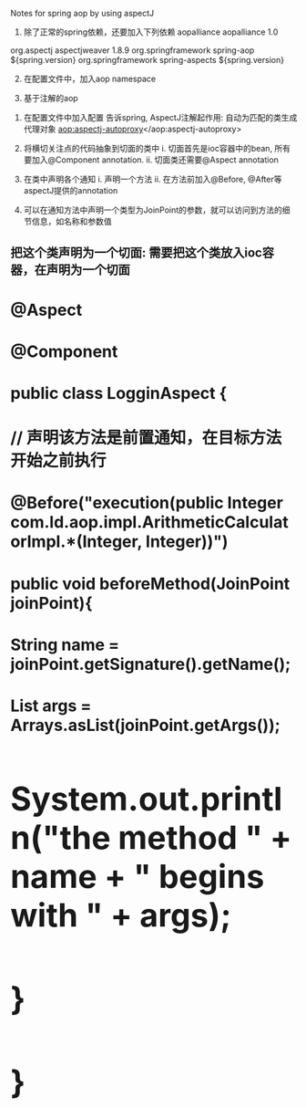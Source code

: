 Notes for spring aop by using aspectJ

1. 除了正常的spring依赖，还要加入下列依赖 
    <dependency>
    <groupId>aopalliance</groupId>
    <artifactId>aopalliance</artifactId>
    <version>1.0</version>
    </dependency>
    
  <dependency>
    <groupId>org.aspectj</groupId>
    <artifactId>aspectjweaver</artifactId>
    <version>1.8.9</version>
  </dependency>
  
  <dependency>
    <groupId>org.springframework</groupId>
    <artifactId>spring-aop</artifactId>
    <version>${spring.version}</version>
  </dependency>
  
  <dependency>
    <groupId>org.springframework</groupId>
    <artifactId>spring-aspects</artifactId>
    <version>${spring.version}</version>
  </dependency>

2. 在配置文件中，加入aop namespace

3. 基于注解的aop
1) 在配置文件中加入配置
告诉spring, AspectJ注解起作用: 自动为匹配的类生成代理对象
  <aop:aspectj-autoproxy></aop:aspectj-autoproxy>

2) 将横切关注点的代码抽象到切面的类中
i. 切面首先是ioc容器中的bean, 所有要加入@Component annotation.
ii. 切面类还需要@Aspect annotation

3) 在类中声明各个通知
i. 声明一个方法
ii. 在方法前加入@Before, @After等aspectJ提供的annotation

4) 可以在通知方法中声明一个类型为JoinPoint的参数，就可以访问到方法的细节信息，如名称和参数值
## 把这个类声明为一个切面: 需要把这个类放入ioc容器，在声明为一个切面
# @Aspect
# @Component
# public class LogginAspect {
 
# // 声明该方法是前置通知，在目标方法开始之前执行
#   @Before("execution(public Integer com.ld.aop.impl.ArithmeticCalculatorImpl.*(Integer, Integer))")
#   public void beforeMethod(JoinPoint joinPoint){
#     String name = joinPoint.getSignature().getName();
#     List<Object> args = Arrays.asList(joinPoint.getArgs());
#     System.out.println("the method " + name + " begins with " + args);
#   }
# }
#